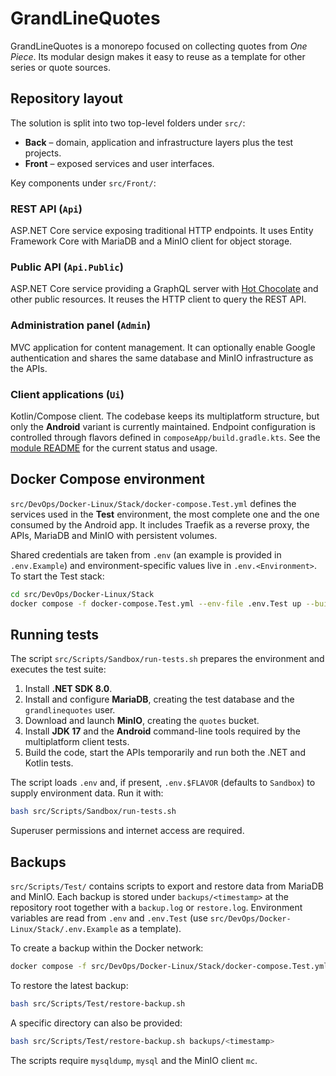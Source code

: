 # GrandLineQuotes

GrandLineQuotes is a monorepo focused on collecting quotes from *One Piece*. Its modular design makes it easy to reuse as a template for other series or quote sources.

## Repository layout

The solution is split into two top-level folders under `src/`:

* **Back** – domain, application and infrastructure layers plus the test projects.
* **Front** – exposed services and user interfaces.

Key components under `src/Front/`:

### REST API (`Api`)
ASP.NET Core service exposing traditional HTTP endpoints. It uses Entity Framework Core with MariaDB and a MinIO client for object storage.

### Public API (`Api.Public`)
ASP.NET Core service providing a GraphQL server with [Hot Chocolate](https://chillicream.com/docs/hotchocolate) and other public resources. It reuses the HTTP client to query the REST API.

### Administration panel (`Admin`)
MVC application for content management. It can optionally enable Google authentication and shares the same database and MinIO infrastructure as the APIs.

### Client applications (`Ui`)
Kotlin/Compose client. The codebase keeps its multiplatform structure, but only the **Android** variant is currently maintained. Endpoint configuration is controlled through flavors defined in `composeApp/build.gradle.kts`. See the [module README](src/Front/Ui/README.md) for the current status and usage.

## Docker Compose environment

`src/DevOps/Docker-Linux/Stack/docker-compose.Test.yml` defines the services used in the **Test** environment, the most complete one and the one consumed by the Android app. It includes Traefik as a reverse proxy, the APIs, MariaDB and MinIO with persistent volumes.

Shared credentials are taken from `.env` (an example is provided in `.env.Example`) and environment-specific values live in `.env.<Environment>`. To start the Test stack:

```bash
cd src/DevOps/Docker-Linux/Stack
docker compose -f docker-compose.Test.yml --env-file .env.Test up --build -d
```

## Running tests

The script `src/Scripts/Sandbox/run-tests.sh` prepares the environment and executes the test suite:

1. Install **.NET SDK 8.0**.
2. Install and configure **MariaDB**, creating the test database and the `grandlinequotes` user.
3. Download and launch **MinIO**, creating the `quotes` bucket.
4. Install **JDK 17** and the **Android** command-line tools required by the multiplatform client tests.
5. Build the code, start the APIs temporarily and run both the .NET and Kotlin tests.

The script loads `.env` and, if present, `.env.$FLAVOR` (defaults to `Sandbox`) to supply environment data. Run it with:

```bash
bash src/Scripts/Sandbox/run-tests.sh
```

Superuser permissions and internet access are required.

## Backups

`src/Scripts/Test/` contains scripts to export and restore data from MariaDB and MinIO. Each backup is stored under `backups/<timestamp>` at the repository root together with a `backup.log` or `restore.log`. Environment variables are read from `.env` and `.env.Test` (use `src/DevOps/Docker-Linux/Stack/.env.Example` as a template).

To create a backup within the Docker network:

```bash
docker compose -f src/DevOps/Docker-Linux/Stack/docker-compose.Test.yml run --rm backup
```

To restore the latest backup:

```bash
bash src/Scripts/Test/restore-backup.sh
```

A specific directory can also be provided:

```bash
bash src/Scripts/Test/restore-backup.sh backups/<timestamp>
```

The scripts require `mysqldump`, `mysql` and the MinIO client `mc`.

